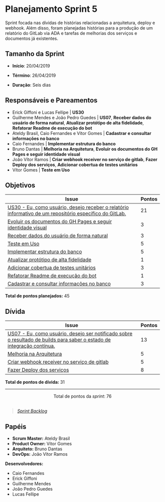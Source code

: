 # Planejamento Sprint 5
Sprint focada nas dívidas de histórias relacionadas a arquitetura, deploy e webhook. Além disso, foram planejadas histórias para a produção de um relatório do GitLab via ADA e tarefas de melhorias dos serviços e documentos já existentes.

## Tamanho da Sprint

* **Início**: 20/04/2019
* **Término**: 26/04/2019

* **Duração**: Seis dias

## Responsáveis e Pareamentos

* Erick Giffoni e Lucas Fellipe | **US30**
* Guilherme Mendes e João Pedro Guedes | **US07**, **Receber dados do usuário de forma natural**, **Atualizar protótipo de alta fidelidade**, **Refatorar Readme de execução do bot**
* Ateldy Brasil, Caio Fernandes e Vítor Gomes | **Cadastrar e consultar informações no banco**
* Caio Fernandes | **Implementar estrutura do banco**
* Bruno Dantas | **Melhoria na Arquitetura**, **Evoluir os documentos do GH Pages e seguir identidade visual**
* João Vítor Ramos | **Criar webhook receiver no serviço de gitlab**, **Fazer Deploy dos serviços**, **Adicionar cobertua de testes unitários** 
* Vítor Gomes | **Teste em Uso**


## Objetivos

| Issue | Pontos |
| ----- | ------ |
| [US30 - Eu, como usuário, desejo receber o relatório informativo de um repositório específico do GitLab.](https://github.com/fga-eps-mds/2019.1-ADA/issues/135) | 21 |
| [Evoluir os documentos do GH Pages e seguir identidade visual](https://github.com/fga-eps-mds/2019.1-ADA/issues/131) | 3 |
| [Receber dados do usuário de forma natural](https://github.com/fga-eps-mds/2019.1-ADA/issues/132) | 3 |
| [Teste em Uso](https://github.com/fga-eps-mds/2019.1-ADA/issues/133) | 5 |
| [Implementar estrutura do banco](https://github.com/fga-eps-mds/2019.1-ADA/issues/134) | 5 |
| [Atualizar protótipo de alta fidelidade](https://github.com/fga-eps-mds/2019.1-ADA/issues/136) | 1 |
| [Adicionar cobertua de testes unitários](https://github.com/fga-eps-mds/2019.1-ADA/issues/137) | 3 |
| [Refatorar Readme de execução do bot](https://github.com/fga-eps-mds/2019.1-ADA/issues/138) | 1 |
| [Cadastrar e consultar informações no banco](https://github.com/fga-eps-mds/2019.1-ADA/issues/139) | 3 |

__Total de pontos planejados:__ 45

## Dívida

| Issue | Pontos |
| ----- | ------ |
| [US07 - Eu, como usuário, desejo ser notificado sobre o resultado de builds para saber o estado de integração contínua.](https://github.com/fga-eps-mds/2019.1-ADA/issues/110) | 13 |
| [Melhoria na Arquitetura](https://github.com/fga-eps-mds/2019.1-ADA/issues/114) | 5 |
| [Criar webhook receiver no serviço de gitlab](https://github.com/fga-eps-mds/2019.1-ADA/issues/117) | 5 |
| [Fazer Deploy dos serviços](https://github.com/fga-eps-mds/2019.1-ADA/issues/118) | 8 |

__Total de pontos de dívida:__ 31

***

<div style="text-align: center"> Total de pontos da <i>sprint</i>: 76 </div> <br>

> [_Sprint_ _Backlog_](https://github.com/fga-eps-mds/2019.1-ADA/milestone/6)  

## Papéis
* __Scrum Master:__ Ateldy Brasil
* __Product Owner:__ Vítor Gomes
* __Arquiteto:__ Bruno Dantas
* __DevOps:__ João Vítor Ramos

__Desenvolvedores:__
* Caio Fernandes 
* Erick Giffoni
* Guilherme Mendes
* João Pedro Guedes
* Lucas Fellipe
